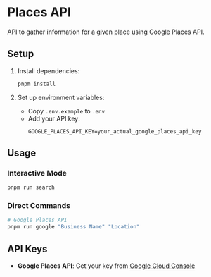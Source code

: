 # Places API

API to gather information for a given place using Google Places API.

## Setup

1. Install dependencies:

   ```bash
   pnpm install
   ```

2. Set up environment variables:
   - Copy `.env.example` to `.env`
   - Add your API key:
     ```
     GOOGLE_PLACES_API_KEY=your_actual_google_places_api_key
     ```

## Usage

### Interactive Mode

```bash
pnpm run search
```

### Direct Commands

```bash
# Google Places API
pnpm run google "Business Name" "Location"
```

## API Keys

- **Google Places API**: Get your key from [Google Cloud Console](https://console.cloud.google.com/)
